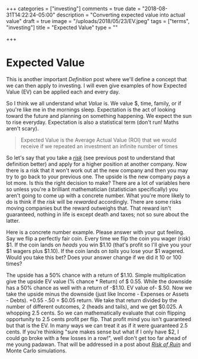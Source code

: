 +++
categories = ["investing"]
comments = true
date = "2018-08-31T14:22:24-05:00"
description = "Converting expected value into actual value"
draft = true
image = "/uploads/2018/05/23/EV.jpeg"
tags = ["terms", "investing"]
title = "Expected Value"
type = ""

+++
# Expected Value

This is another important _Definition_ post where we'll define a concept that we can then apply to investing. I will even give examples of how Expected Value (EV) can be applied each and every day.

So I think we all understand what _Value_ is. We value $, time, family, or if you're like me in the mornings sleep. Expectation is the act of looking toward the future and planning on something happening. We expect the sun to rise everyday. Expectation is also a statistical term (don't run! Maths aren't scary).

> Expected Value is the Average Actual Value (ROI) that we would receive if we repeated an investment an infinite number of times

So let's say that you take a [_risk_](http://www.bettingonsuccess.com/post/risk-is-your-best-friend "Risk") (see previous post to understand that definition better) and apply for a higher position at another company. Now there is a risk that it won't work out at the new company and then you may try to go back to your previous one. The upside is the new company pays a lot more. Is this the right decision to make? There are a lot of variables here so unless you're a brilliant mathematician (statistician specifically) you aren't going to come up with a concrete number. What you're more likely to do is think if the _risk_ will be _rewarded_ accordingly. There are some risks moving companies but the reward outweighs that. That reward isn't guaranteed, nothing in life is except death and taxes; not so sure about the latter.

Here is a concrete number example. Please answer with your gut feeling. Say we flip a perfectly fair coin. Every time we flip the coin you wager (risk) $1. If the coin lands on _heads_ you win $1.10 (that's profit so I'll give you your $1 wagers plus $1.10). If the coin lands on _tails_ you lose your $1 wagered. Would you take this bet? Does your answer change if we did it 10 or 100 times?

The upside has a 50% chance with a return of $1.10. Simple multiplication give the upside EV value (% chance * Return) of $ 0.55. While the downside has a 50% chance as well with a return of -$1.10. EV value of- $.50. Now we take the upside minus the downside (just like Income - Expenses or Assets - Debts). +0.55 -.50 = $0.05 return. We take that return divided by the number of different outcomes, 2 (heads and tails), and we get $0.025. A whopping 2.5 cents. So we can mathematically evaluate that coin flipping opportunity to 2.5 cents profit per flip. That profit mind you isn't guaranteed but that is the EV. In many ways we can treat it as if it were guaranteed 2.5 cents. If you're thinking "sure makes sense but what if I only have $2, I could go broke with a few losses in a row!", well don't get too far ahead of me young padawan. That will be addressed in a post about [_Risk of Ruin_](http://www.bettingonsuccess.com/post/risk-of-ruin "Risk of Ruin") and Monte Carlo simulations.